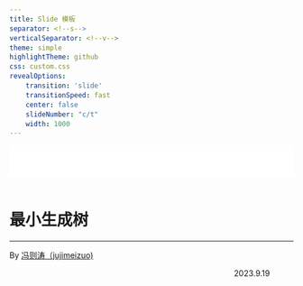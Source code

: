```yaml
---
title: Slide 模板
separator: <!--s-->
verticalSeparator: <!--v-->
theme: simple
highlightTheme: github
css: custom.css
revealOptions:
    transition: 'slide'
    transitionSpeed: fast
    center: false
    slideNumber: "c/t"
    width: 1000
---
```


<div class="middle center">
<div style="width: 100%">


<img src="images/jnu_cs_logo.png" style="margin-bottom: 1em">

# 最小生成树

<hr/>

By [冯则涛（jujimeizuo)](https://github.com/jujimeizuo)

<div style="text-align: right; margin-top: 1em;">
<p>2023.9.19&emsp;&emsp;&emsp;</p>
</div>

</div>
</div>

<!--v-->
